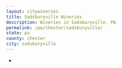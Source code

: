```yaml
---
layout: citywineries
title: Sadsburyville Wineries
description: Wineries in Sadsburyville, PA
permalink: /pa/chester/sadsburyville/
state: pa
county: chester
city: sadsburyville
---
```

-

